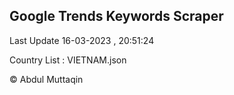 

## Google Trends Keywords Scraper 
 
Last Update 16-03-2023 , 20:51:24

Country List :
VIETNAM.json



© Abdul Muttaqin 
